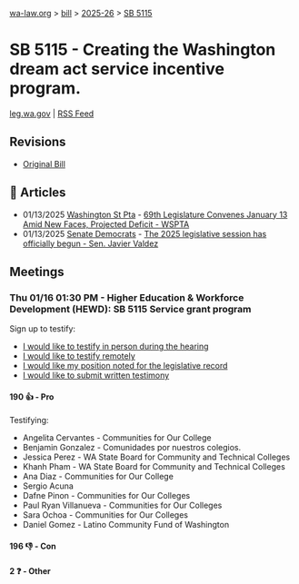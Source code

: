 [wa-law.org](/) > [bill](/bill/) > [2025-26](/bill/2025-26/) > [SB 5115](/bill/2025-26/sb/5115/)

# SB 5115 - Creating the Washington dream act service incentive program.
[leg.wa.gov](https://app.leg.wa.gov/billsummary?BillNumber=5115&Year=2025&Initiative=false) | [RSS Feed](./rss.xml)

## Revisions
* [Original Bill](1/)

## 📰 Articles
* 01/13/2025 [Washington St Pta](/org/washington_st_pta/) - [69th Legislature Convenes January 13 Amid New Faces, Projected Deficit - WSPTA](https://www.wastatepta.org/69th-legislature-convenes-january-13-amid-new-faces-projected-deficit/#:~:text=SB%205115)
* 01/13/2025 [Senate Democrats](/org/senate_democrats/) - [The 2025 legislative session has officially begun - Sen. Javier Valdez](https://senatedemocrats.wa.gov/valdez/2025/01/13/the-2025-legislative-session-has-officially-begun/#:~:text=SB%205115)

## Meetings
### Thu 01/16 01:30 PM - Higher Education & Workforce Development (HEWD): SB 5115 Service grant program
Sign up to testify:
* [I would like to testify in person during the hearing](https://app.leg.wa.gov/csi/Testifier/Add?chamber=House&mId=32369&aId=161083&caId=24571&tId=1)
* [I would like to testify remotely](https://app.leg.wa.gov/csi/Testifier/Add?chamber=House&mId=32369&aId=161083&caId=24571&tId=2)
* [I would like my position noted for the legislative record](https://app.leg.wa.gov/csi/Testifier/Add?chamber=House&mId=32369&aId=161083&caId=24571&tId=3)
* [I would like to submit written testimony](https://app.leg.wa.gov/csi/Testifier/Add?chamber=House&mId=32369&aId=161083&caId=24571&tId=4)

#### 190 👍 - Pro
Testifying:
* Angelita Cervantes - Communities for Our College
* Benjamin Gonzalez - Comunidades por nuestros colegios.
* Jessica Perez - WA State Board for Community and Technical Colleges
* Khanh Pham - WA State Board for Community and Technical Colleges
* Ana Diaz - Communities for Our College
* Sergio Acuna
* Dafne Pinon - Communities for Our Colleges
* Paul Ryan Villanueva - Communities for Our Colleges
* Sara Ochoa - Communities for Our Colleges
* Daniel Gomez - Latino Community Fund of Washington

#### 196 👎 - Con

#### 2 ❓ - Other
